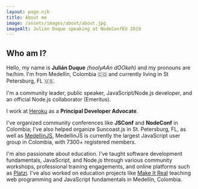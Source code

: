 ```yaml
---
layout: page.njk
title: About me
image: /assets/images/about/about.jpg
imageAlt: Julián Duque speaking at NodeConfEU 2019
---
```


## Who am I?

Hello, my name is **Julián Duque** _(hoolyAAn dOOkeh)_ and my pronouns are he/him. I'm from Medellín, Colombia 🇨🇴 and currently living in St Petersburg, FL 🇺🇸.

I'm a community leader, public speaker, JavaScript/Node.js developer, and an official Node.js collaborator (Emeritus).

I work at [Heroku](https://heroku.com) as a **Principal Developer Advocate**.

I've organized community conferences like **JSConf** and **NodeConf** in Colombia; I've also helped organize Suncoast.js in St. Petersburg, FL, as well as [MedellinJS](https://www.meetup.com/medellinjs/), MedellinJS is currently the largest JavaScript user group in Colombia, with 7300+ registered members.

I'm also passionate about education. I've taught software development fundamentals, JavaScript, and Node.js through various community workshops, professional training engagements, and online platforms such as [Platzi](https://platzi.com/). I've also worked on education projects like [Make It Real](https://makeitreal.camp/) teaching web programming and JavaScript fundamentals in Medellín, Colombia.
